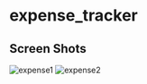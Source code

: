 # expense_tracker
## Screen Shots
![expense1](https://github.com/TheShivamPatel/expense_tracker/assets/110902638/e0018491-7f45-4388-909f-a7447f2bfda2)
![expense2](https://github.com/TheShivamPatel/expense_tracker/assets/110902638/920478c1-7831-4735-8fb9-4fc058f5658d)

